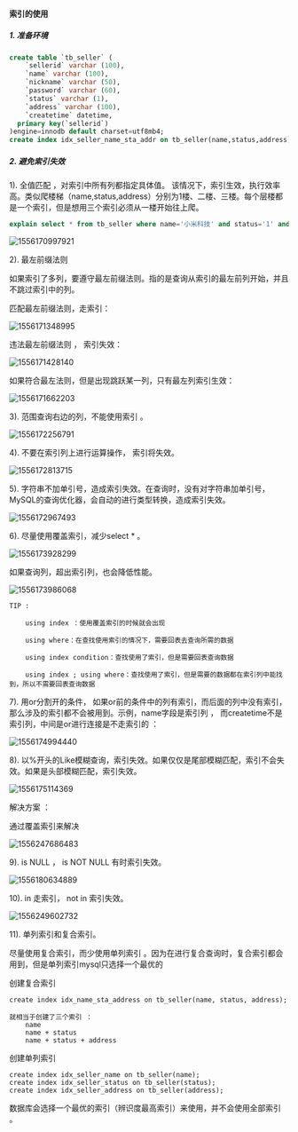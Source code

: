 #### 索引的使用

##### 1. 准备环境

```sql
create table `tb_seller` (
	`sellerid` varchar (100),
	`name` varchar (100),
	`nickname` varchar (50),
	`password` varchar (60),
	`status` varchar (1),
	`address` varchar (100),
	`createtime` datetime,
  primary key(`sellerid`)
)engine=innodb default charset=utf8mb4; 
create index idx_seller_name_sta_addr on tb_seller(name,status,address); //联合索引
```

##### 2. 避免索引失效

1).  全值匹配 ，对索引中所有列都指定具体值。 该情况下，索引生效，执行效率高。类似爬楼梯（name,status,address）分别为1楼、二楼、三楼。每个层楼都是一个索引，但是想用三个索引必须从一楼开始往上爬。

```sql
explain select * from tb_seller where name='小米科技' and status='1' and address='北京市'\G;
```

![1556170997921](./img/1556170997921.png) 



2). 最左前缀法则

如果索引了多列，要遵守最左前缀法则。指的是查询从索引的最左前列开始，并且不跳过索引中的列。

匹配最左前缀法则，走索引：

![1556171348995](./img/1556171348995.png)  



违法最左前缀法则 ， 索引失效：

![1556171428140](./img/1556171428140.png) 



如果符合最左法则，但是出现跳跃某一列，只有最左列索引生效：

![1556171662203](./img/1556171662203.png) 



3). 范围查询右边的列，不能使用索引 。

![1556172256791](./img/1556172256791.png) 

4). 不要在索引列上进行运算操作， 索引将失效。

![1556172813715](./img/1556172813715.png) 



5). 字符串不加单引号，造成索引失效。在查询时，没有对字符串加单引号，MySQL的查询优化器，会自动的进行类型转换，造成索引失效。

![1556172967493](./img/1556172967493.png) 



6). 尽量使用覆盖索引，减少select * 。

![1556173928299](./img/1556173928299.png) 

如果查询列，超出索引列，也会降低性能。

![1556173986068](./img/1556173986068.png) 

```
TIP : 
	
    using index ：使用覆盖索引的时候就会出现

    using where：在查找使用索引的情况下，需要回表去查询所需的数据

    using index condition：查找使用了索引，但是需要回表查询数据

    using index ; using where：查找使用了索引，但是需要的数据都在索引列中能找到，所以不需要回表查询数据
```



7). 用or分割开的条件， 如果or前的条件中的列有索引，而后面的列中没有索引，那么涉及的索引都不会被用到。示例，name字段是索引列 ， 而createtime不是索引列，中间是or进行连接是不走索引的 ： 

![1556174994440](./img/1556174994440.png) 



8).  以%开头的Like模糊查询，索引失效。如果仅仅是尾部模糊匹配，索引不会失效。如果是头部模糊匹配，索引失效。

![1556175114369](./img/1556175114369.png) 

解决方案 ： 

通过覆盖索引来解决 

![1556247686483](./img/1556247686483.png) 

9). is  NULL ， is NOT NULL  有时索引失效。

![1556180634889](./img/1556180634889.png)  



10). in 走索引， not in 索引失效。

![1556249602732](./img/1556249602732.png)  



11). 单列索引和复合索引。

尽量使用复合索引，而少使用单列索引 。因为在进行复合查询时，复合索引都会用到，但是单列索引mysql只选择一个最优的

创建复合索引 

```
create index idx_name_sta_address on tb_seller(name, status, address);

就相当于创建了三个索引 ： 
	name
	name + status
	name + status + address
```

创建单列索引 

```
create index idx_seller_name on tb_seller(name);
create index idx_seller_status on tb_seller(status);
create index idx_seller_address on tb_seller(address);
```

数据库会选择一个最优的索引（辨识度最高索引）来使用，并不会使用全部索引 。